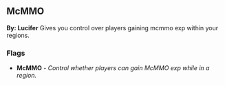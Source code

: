 ## McMMO
**By: Lucifer**
Gives you control over players gaining mcmmo exp within your regions.
<br>

### Flags
* **McMMO** - *Control whether players can gain McMMO exp while in a region.*